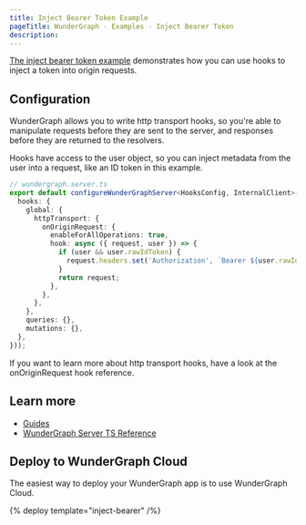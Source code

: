 ```yaml
---
title: Inject Bearer Token Example
pageTitle: WunderGraph - Examples - Inject Bearer Token
description:
---
```


[The inject bearer token example](https://github.com/wundergraph/wundergraph/tree/main/examples/inject-bearer) demonstrates how you can use hooks to inject a token into origin requests.

## Configuration

WunderGraph allows you to write http transport hooks,
so you're able to manipulate requests before they are sent to the server,
and responses before they are returned to the resolvers.

Hooks have access to the user object,
so you can inject metadata from the user into a request,
like an ID token in this example.

```typescript
// wundergraph.server.ts
export default configureWunderGraphServer<HooksConfig, InternalClient>(() => ({
  hooks: {
    global: {
      httpTransport: {
        onOriginRequest: {
          enableForAllOperations: true,
          hook: async ({ request, user }) => {
            if (user && user.rawIdToken) {
              request.headers.set('Authorization', `Bearer ${user.rawIdToken}`);
            }
            return request;
          },
        },
      },
    },
    queries: {},
    mutations: {},
  },
}));
```

If you want to learn more about http transport hooks,
have a look at the onOriginRequest hook reference.

## Learn more

- [Guides](/docs/guides)
- [WunderGraph Server TS Reference](/docs/wundergraph-server-ts-reference)

## Deploy to WunderGraph Cloud

The easiest way to deploy your WunderGraph app is to use WunderGraph Cloud.

{% deploy template="inject-bearer" /%}

